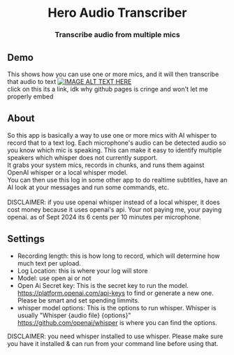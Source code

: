 <div align="center">
  <h1 align="center">Hero Audio Transcriber</h1>
  <h3>Transcribe audio from multiple mics</h3>
</div>

## Demo
This shows how you can use one or more mics, and it will then transcribe that audio to text
[![IMAGE ALT TEXT HERE](https://img.youtube.com/vi/mlhxBcD8hng/0.jpg)](https://www.youtube.com/watch?v=mlhxBcD8hng) <br>
click on this its a link, idk why github pages is cringe and won't let me properly embed

## About
So this app is basically a way to use one or more mics with AI whisper to record that to a text log. Each microphone's audio can be detected audio so you know which mic is speaking. This can make it easy to identify multiple speakers which whisper does not currently support. <br>
It grabs your system mics, records in chunks, and runs them against OpenAI whisper or a local whisper model. <br>
You can then use this log in some other app to do realtime subtitles, have an AI look at your messages and run some commands, etc. <br><br>
DISCLAIMER: if you use openai whisper instead of a local whisper, it does cost money because it uses openai's api. Your not paying me, your paying openai. as of Sept 2024 its 6 cents per 10 minutes per microphone.

## Settings
- Recording length: this is how long to record, which will determine how much text per upload.
- Log Location: this is where your log will store
- Model: use open ai or not
- Open Ai Secret key: This is the secret key to run the model. https://platform.openai.com/api-keys to find or generate a new one. Please be smart and set spending limmits.
- whisper model options: This is the options to run whisper. Whisper is usually "Whisper {audio file} {options}" https://github.com/openai/whisper is where you can find the options.

DISCLAIMER: you need whisper installed to use whisper. Please make sure you have it installed & can run from your command line before using that.
